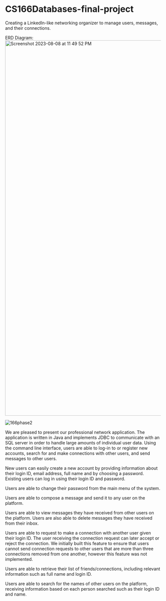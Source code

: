 # CS166Databases-final-project
Creating a  LinkedIn-like networking organizer to manage users, messages, and their connections.

ERD Diagram:
<img width="1212" alt="Screenshot 2023-08-08 at 11 49 52 PM" src="https://github.com/rakishika/CS166Databases-final-project/assets/33856993/609411a9-0275-426d-94f1-b301b4fe875a">

![166phase2](https://github.com/rakishika/CS166Databases-final-project/assets/33856993/3178b889-397d-4f01-b6e7-cd58f14d940c)


We are pleased to present our professional network application. The application is written in Java and implements JDBC to communicate with an SQL server in order to handle large amounts of individual user data. Using the command line interface, users are able to log-in to or register new accounts, search for and make connections with other users, and send messages to other users.

New users can easily create a new account by providing information about their login ID, email address, full name and by choosing a password. Existing users can log in using their login ID and password.

Users are able to change their password from the main menu of the system.

Users are able to compose a message and send it to any user on the platform.

Users are able to view messages they have received from other users on the platform. Users are also able to delete messages they have received from their inbox.

Users are able to request to make a connection with another user given their login ID. The user receiving the connection request can later accept or reject the connection. We initially built this feature to ensure that users cannot send connection requests to other users that are more than three connections removed from one another, however this feature was not implemented.

Users are able to retrieve their list of friends/connections, including relevant information such as full name and login ID. 

Users are able to search for the names of other users on the platform, receiving information based on each person searched such as their login ID and name.



